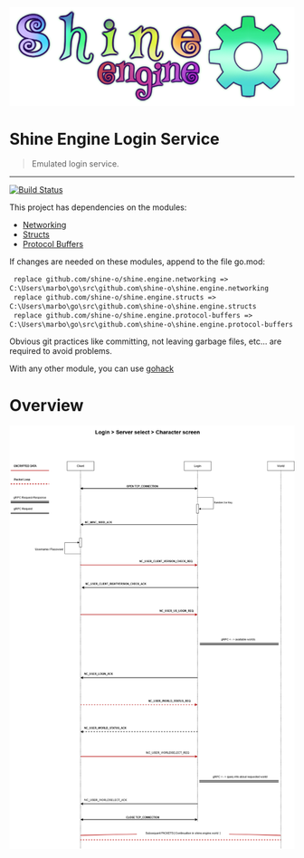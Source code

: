 ![](shine.png)
 # Shine Engine Login Service
 
 > Emulated login service.

 ---
 <p align="left">
     <a href="https://circleci.com/gh/shine-o/shine.engine.login/tree/dev"><img src="https://circleci.com/gh/shine-o/shine.engine.login/tree/dev.svg?style=shield" alt="Build Status"></a>
 </p>
 
 This project has dependencies on the modules: 
 
 - [Networking](https://github.com/shine-o/shine.engine.networking)
 - [Structs](https://github.com/shine-o/shine.engine.structs)
 - [Protocol Buffers](https://github.com/shine-o/shine.engine.protocol-buffers)
 
 If changes are needed on these modules, append to the file go.mod:
        
     replace github.com/shine-o/shine.engine.networking => C:\Users\marbo\go\src\github.com\shine-o\shine.engine.networking
     replace github.com/shine-o/shine.engine.structs => C:\Users\marbo\go\src\github.com\shine-o\shine.engine.structs
     replace github.com/shine-o/shine.engine.protocol-buffers => C:\Users\marbo\go\src\github.com\shine-o\shine.engine.protocol-buffers
 
 Obvious git practices like committing, not leaving garbage files, etc... are required to avoid problems. 
 
 
 With any other module, you can use [gohack](https://github.com/rogpeppe/gohack)
 
 # Overview
 ![](login-scheme.png)